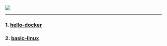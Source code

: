 <img align-item="center" src="https://1000logos.net/wp-content/uploads/2017/07/Docker-Logo.png" />

<hr>

### 1. <a href="https://github.com/neelbavarva/Docker/tree/main/hello-docker">hello-docker</a>
### 2. <a href="https://github.com/neelbavarva/Docker/tree/main/basic-linux">basic-linux</a>
